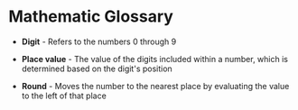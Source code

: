 # Mathematic Glossary

* **Digit** - Refers to the numbers 0 through 9

* **Place value** - The value of the digits included within a number, which is determined based on the digit's position

* **Round** - Moves the number to the nearest place by evaluating the value to the left of that place